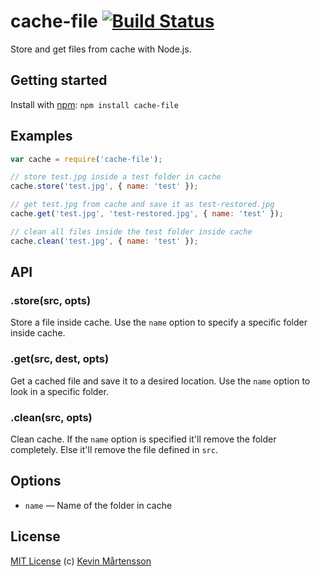 # cache-file [![Build Status](https://secure.travis-ci.org/kevva/cache-file.png?branch=master)](http://travis-ci.org/kevva/cache-file)

Store and get files from cache with Node.js.

## Getting started

Install with [npm](https://npmjs.org/package/cache-file): `npm install cache-file`

## Examples

```js
var cache = require('cache-file');

// store test.jpg inside a test folder in cache
cache.store('test.jpg', { name: 'test' });

// get test.jpg from cache and save it as test-restored.jpg
cache.get('test.jpg', 'test-restored.jpg', { name: 'test' });

// clean all files inside the test folder inside cache
cache.clean('test.jpg', { name: 'test' });
```

## API

### .store(src, opts)

Store a file inside cache. Use the `name` option to specify a specific folder 
inside cache.

### .get(src, dest, opts)

Get a cached file and save it to a desired location. Use the `name` option to 
look in a specific folder.

### .clean(src, opts)

Clean cache. If the `name` option is specified it'll remove the folder completely. 
Else it'll remove the file defined in `src`.

## Options

* `name` — Name of the folder in cache

## License

[MIT License](http://en.wikipedia.org/wiki/MIT_License) (c) [Kevin Mårtensson](http://kevinmartensson.com)
